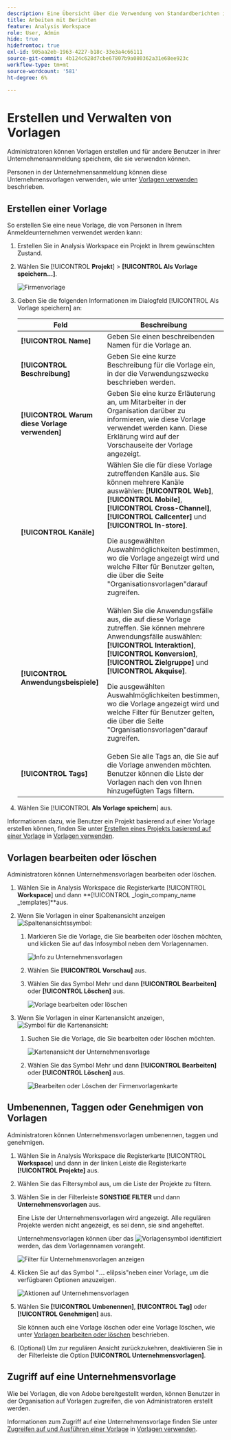 ```yaml
---
description: Eine Übersicht über die Verwendung von Standardberichten in Analysis Workspace.
title: Arbeiten mit Berichten
feature: Analysis Workspace
role: User, Admin
hide: true
hidefromtoc: true
exl-id: 905aa2eb-1963-4227-b18c-33e3a4c66111
source-git-commit: 4b124c628d7cbe67807b9a080362a31e68ee923c
workflow-type: tm+mt
source-wordcount: '581'
ht-degree: 6%

---
```


# Erstellen und Verwalten von Vorlagen

Administratoren können Vorlagen erstellen und für andere Benutzer in ihrer Unternehmensanmeldung speichern, die sie verwenden können.

Personen in der Unternehmensanmeldung können diese Unternehmensvorlagen verwenden, wie unter [Vorlagen verwenden](/help/analyze/analysis-workspace/templates/use-templates.md) beschrieben.

## Erstellen einer Vorlage

So erstellen Sie eine neue Vorlage, die von Personen in Ihrem Anmeldeunternehmen verwendet werden kann:

1. Erstellen Sie in Analysis Workspace ein Projekt in Ihrem gewünschten Zustand.

1. Wählen Sie [!UICONTROL **Projekt**] > **[!UICONTROL Als Vorlage speichern...]**.

   ![Firmenvorlage](assets/company-template-save.png)

1. Geben Sie die folgenden Informationen im Dialogfeld [!UICONTROL Als Vorlage speichern] an:

   | Feld | Beschreibung |
   |---------|----------|
   | **[!UICONTROL Name]** | Geben Sie einen beschreibenden Namen für die Vorlage an. |
   | **[!UICONTROL Beschreibung]** | Geben Sie eine kurze Beschreibung für die Vorlage ein, in der die Verwendungszwecke beschrieben werden. |
   | **[!UICONTROL Warum diese Vorlage verwenden]** | Geben Sie eine kurze Erläuterung an, um Mitarbeiter in der Organisation darüber zu informieren, wie diese Vorlage verwendet werden kann. Diese Erklärung wird auf der Vorschauseite der Vorlage angezeigt. |
   | **[!UICONTROL Kanäle]** | Wählen Sie die für diese Vorlage zutreffenden Kanäle aus. Sie können mehrere Kanäle auswählen: **[!UICONTROL Web]**, **[!UICONTROL Mobile]**, **[!UICONTROL Cross-Channel]**, **[!UICONTROL Callcenter]** und **[!UICONTROL In-store]**.<p>Die ausgewählten Auswahlmöglichkeiten bestimmen, wo die Vorlage angezeigt wird und welche Filter für Benutzer gelten, die über die Seite &quot;Organisationsvorlagen&quot;darauf zugreifen.</p> |
   | **[!UICONTROL Anwendungsbeispiele]** | Wählen Sie die Anwendungsfälle aus, die auf diese Vorlage zutreffen. Sie können mehrere Anwendungsfälle auswählen: **[!UICONTROL Interaktion]**, **[!UICONTROL Konversion]**, **[!UICONTROL Zielgruppe]** und **[!UICONTROL Akquise]**. <p>Die ausgewählten Auswahlmöglichkeiten bestimmen, wo die Vorlage angezeigt wird und welche Filter für Benutzer gelten, die über die Seite &quot;Organisationsvorlagen&quot;darauf zugreifen.</p> |
   | **[!UICONTROL Tags]** | Geben Sie alle Tags an, die Sie auf die Vorlage anwenden möchten. Benutzer können die Liste der Vorlagen nach den von Ihnen hinzugefügten Tags filtern. |

1. Wählen Sie [!UICONTROL **Als Vorlage speichern**] aus.

Informationen dazu, wie Benutzer ein Projekt basierend auf einer Vorlage erstellen können, finden Sie unter [Erstellen eines Projekts basierend auf einer Vorlage](/help/analyze/analysis-workspace/templates/use-templates.md#create-a-project-based-on-a-template) in [Vorlagen verwenden](/help/analyze/analysis-workspace/templates/use-templates.md).

## Vorlagen bearbeiten oder löschen

Administratoren können Unternehmensvorlagen bearbeiten oder löschen.

1. Wählen Sie in Analysis Workspace die Registerkarte [!UICONTROL **Workspace**] und dann **[!UICONTROL _login_company_name _templates]**aus.

1. Wenn Sie Vorlagen in einer Spaltenansicht anzeigen ![Spaltenansichtssymbol](assets/column-view-icon.png):

   1. Markieren Sie die Vorlage, die Sie bearbeiten oder löschen möchten, und klicken Sie auf das Infosymbol neben dem Vorlagennamen.

      ![Info zu Unternehmensvorlagen](assets/company-template-info.png)

   1. Wählen Sie **[!UICONTROL Vorschau]** aus.

   1. Wählen Sie das Symbol Mehr und dann **[!UICONTROL Bearbeiten]** oder **[!UICONTROL Löschen]** aus.

      ![Vorlage bearbeiten oder löschen](assets/company-template-edit-delete.png)

1. Wenn Sie Vorlagen in einer Kartenansicht anzeigen, ![Symbol für die Kartenansicht](assets/card-view-icon.png):

   1. Suchen Sie die Vorlage, die Sie bearbeiten oder löschen möchten.

      ![Kartenansicht der Unternehmensvorlage](assets/company-template-cards.png)

   1. Wählen Sie das Symbol Mehr und dann **[!UICONTROL Bearbeiten]** oder **[!UICONTROL Löschen]** aus.

      ![Bearbeiten oder Löschen der Firmenvorlagenkarte](assets/company-template-card-edit-delete.png)

## Umbenennen, Taggen oder Genehmigen von Vorlagen

Administratoren können Unternehmensvorlagen umbenennen, taggen und genehmigen.

1. Wählen Sie in Analysis Workspace die Registerkarte [!UICONTROL **Workspace**] und dann in der linken Leiste die Registerkarte **[!UICONTROL Projekte]** aus.

1. Wählen Sie das Filtersymbol aus, um die Liste der Projekte zu filtern.

1. Wählen Sie in der Filterleiste **SONSTIGE FILTER** und dann **Unternehmensvorlagen** aus.

   Eine Liste der Unternehmensvorlagen wird angezeigt. Alle regulären Projekte werden nicht angezeigt, es sei denn, sie sind angeheftet.

   Unternehmensvorlagen können über das ![Vorlagensymbol](https://spectrum.adobe.com/static/icons/workflow_18/Smock_FileTemplate_18_N.svg) identifiziert werden, das dem Vorlagennamen vorangeht.

   ![Filter für Unternehmensvorlagen anzeigen](assets/company-templates-filter.png)

1. Klicken Sie auf das Symbol &quot;**...** elilpsis&quot;neben einer Vorlage, um die verfügbaren Optionen anzuzeigen.

   ![Aktionen auf Unternehmensvorlagen](assets/company-templates-actions.png)

1. Wählen Sie **[!UICONTROL Umbenennen]**, **[!UICONTROL Tag]** oder **[!UICONTROL Genehmigen]** aus.

   Sie können auch eine Vorlage löschen oder eine Vorlage löschen, wie unter [Vorlagen bearbeiten oder löschen](#edit-or-delete-templates) beschrieben.

1. (Optional) Um zur regulären Ansicht zurückzukehren, deaktivieren Sie in der Filterleiste die Option **[!UICONTROL Unternehmensvorlagen]**.

## Zugriff auf eine Unternehmensvorlage

Wie bei Vorlagen, die von Adobe bereitgestellt werden, können Benutzer in der Organisation auf Vorlagen zugreifen, die von Administratoren erstellt werden.

Informationen zum Zugriff auf eine Unternehmensvorlage finden Sie unter [Zugreifen auf und Ausführen einer Vorlage](/help/analyze/analysis-workspace/templates/use-templates.md#access-and-run-a-template) in [Vorlagen verwenden](/help/analyze/analysis-workspace/templates/use-templates.md).
